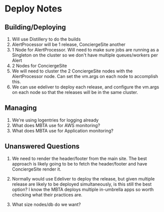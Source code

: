 # Deploy Notes

## Building/Deploying

1. Will use Distillery to do the builds
2. AlertProcessor will be 1 release, ConciergeSite another
3. 1 Node for AlertProcessor. Will need to make sure jobs are running as a Singleton
on the cluster so we don't have multiple queues/workers per Alert
4. 2 Nodes for ConciergeSite
5. We will need to cluster the 2 ConciergeSite nodes with the AlertProcessor node.
Can set the vm.args on each node to accomplish this.
6. We can use edeliver to deploy each release, and configure the vm.args on each node so that the
releases will be in the same cluster.

## Managing

1. We're using logentries for logging already
2. What does MBTA use for AWS monitoring?
3. What does MBTA use for Application monitoring?

## Unanswered Questions

1. We need to render the header/footer from the main site. The best approach is likely
going to be to fetch the header/footer and have ConciergeSite render it.

2. Normally would use Edeliver to deploy the release, but given multiple release are likely
to be deployed simultaneously, is this still the best option? I know the MBTA deploys multiple
in-umbrella apps so worth checking what their practices are.

3. What size nodes/db do we want?
